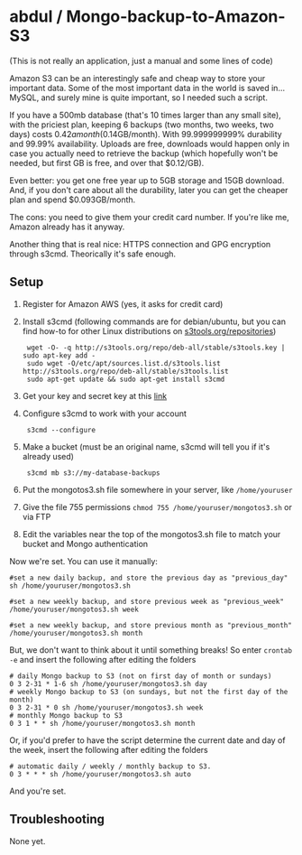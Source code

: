 abdul / Mongo-backup-to-Amazon-S3
=================================

(This is not really an application, just a manual and some lines of code)

Amazon S3 can be an interestingly safe and cheap way to store your important data. Some of the most important data in the world is saved in... MySQL, and surely mine is quite important, so I needed such a script.

If you have a 500mb database (that's 10 times larger than any small site), with the priciest plan, keeping 6 backups (two months, two weeks, two days) costs $0.42 a month ($0.14GB/month). With 99.999999999% durability and 99.99% availability. Uploads are free, downloads would happen only in case you actually need to retrieve the backup (which hopefully won't be needed, but first GB is free, and over that $0.12/GB).

Even better: you get one free year up to 5GB storage and 15GB download. And, if you don't care about all the durability, later you can get the cheaper plan and spend $0.093GB/month.

The cons: you need to give them your credit card number. If you're like me, Amazon already has it anyway.

Another thing that is real nice: HTTPS connection and GPG encryption through s3cmd. Theorically it's safe enough.

Setup
-----
1. Register for Amazon AWS (yes, it asks for credit card)
2. Install s3cmd (following commands are for debian/ubuntu, but you can find how-to for other Linux distributions on [s3tools.org/repositories](http://s3tools.org/repositories))

		wget -O- -q http://s3tools.org/repo/deb-all/stable/s3tools.key | sudo apt-key add -
		sudo wget -O/etc/apt/sources.list.d/s3tools.list http://s3tools.org/repo/deb-all/stable/s3tools.list
		sudo apt-get update && sudo apt-get install s3cmd
	
3. Get your key and secret key at this [link](https://aws-portal.amazon.com/gp/aws/developer/account/index.html?ie=UTF8&action=access-key)
4. Configure s3cmd to work with your account

		s3cmd --configure

5. Make a bucket (must be an original name, s3cmd will tell you if it's already used)

		s3cmd mb s3://my-database-backups
	
6. Put the mongotos3.sh file somewhere in your server, like `/home/youruser`
7. Give the file 755 permissions `chmod 755 /home/youruser/mongotos3.sh` or via FTP
8. Edit the variables near the top of the mongotos3.sh file to match your bucket and Mongo authentication

Now we're set. You can use it manually:

	#set a new daily backup, and store the previous day as "previous_day"
	sh /home/youruser/mongotos3.sh
	
	#set a new weekly backup, and store previous week as "previous_week"
	/home/youruser/mongotos3.sh week
	
	#set a new weekly backup, and store previous month as "previous_month"
	/home/youruser/mongotos3.sh month
	
But, we don't want to think about it until something breaks! So enter `crontab -e` and insert the following after editing the folders

	# daily Mongo backup to S3 (not on first day of month or sundays)
	0 3 2-31 * 1-6 sh /home/youruser/mongotos3.sh day
	# weekly Mongo backup to S3 (on sundays, but not the first day of the month)
	0 3 2-31 * 0 sh /home/youruser/mongotos3.sh week
	# monthly Mongo backup to S3
	0 3 1 * * sh /home/youruser/mongotos3.sh month

Or, if you'd prefer to have the script determine the current date and day of the week, insert the following after editing the folders

	# automatic daily / weekly / monthly backup to S3.
	0 3 * * * sh /home/youruser/mongotos3.sh auto

And you're set.


Troubleshooting
---------------

None yet.
